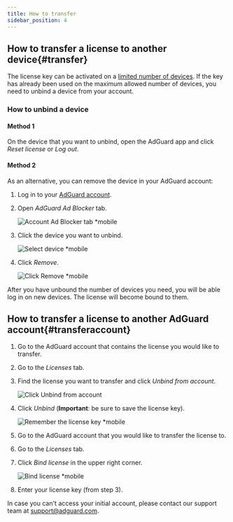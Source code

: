 ```yaml
---
title: How to transfer
sidebar_position: 4
---
```


## How to transfer a license to another device{#transfer}

The license key can be activated on a [limited number of devices](../what-is). If the key has already been used on the maximum allowed number of devices, you need to unbind a device from your account.

### How to unbind a device

#### Method 1

On the device that you want to unbind, open the AdGuard app and click *Reset license* or *Log out*.

#### Method 2

As an alternative, you can remove the device in your AdGuard account:

1. Log in to your [AdGuard account](https://adguardaccount.com/).
    
1. Open *AdGuard Ad Blocker* tab.

    ![Account Ad Blocker tab *mobile](https://cdn.adtidy.org/content/kb/ad_blocker/general/newaccount-unbind-device-0.png)

1. Click the device you want to unbind.

    ![Select device *mobile](https://cdn.adtidy.org/content/kb/ad_blocker/general/newaccount-unbind-device-1.png)

1. Click *Remove*.
    
    ![Click Remove *mobile](https://cdn.adtidy.org/content/kb/ad_blocker/general/newaccount-unbind-device-2.png)

After you have unbound the number of devices you need, you will be able log in on new devices. The license will become bound to them.

## How to transfer a license to another AdGuard account{#transferaccount}

1. Go to the AdGuard account that contains the license you would like to transfer.

1. Go to the *Licenses* tab.

1. Find the license you want to transfer and click *Unbind from account*.

    ![Click Unbind from account](https://cdn.adtidy.org/content/kb/ad_blocker/general/newaccount-transfer-to-account.png)

1. Click *Unbind* (**Important**: be sure to save the license key).

    ![Remember the license key *mobile](https://cdn.adtidy.org/content/kb/ad_blocker/general/newaccount-transfer-to-account-1.png)

1. Go to the AdGuard account that you would like to transfer the license to.

1. Go to the *Licenses* tab.

1. Click *Bind license* in the upper right corner.

    ![Bind license *mobile](https://cdn.adtidy.org/content/kb/ad_blocker/general/newaccount-transfer-to-account-2.png)

1. Enter your license key (from step 3).

In case you can't access your initial account, please contact our support team at support@adguard.com.
